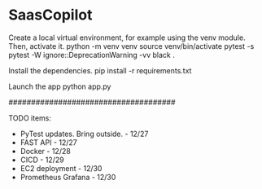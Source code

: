# SaasCopilot

Create a local virtual environment, for example using the venv module. Then, activate it. 
python -m venv venv 
source venv/bin/activate
pytest -s
pytest -W ignore::DeprecationWarning -vv
black .

Install the dependencies. pip install -r requirements.txt

Launch the app python app.py

#####################################

TODO items:
- PyTest updates. Bring outside. - 12/27
- FAST API - 12/27
- Docker - 12/28
- CICD - 12/29
- EC2 deployment - 12/30
- Prometheus Grafana - 12/30